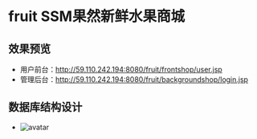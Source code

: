 # fruit SSM果然新鲜水果商城
## 效果预览
- 用户前台：http://59.110.242.194:8080/fruit/frontshop/user.jsp  
- 管理后台：http://59.110.242.194:8080/fruit/backgroundshop/login.jsp
## 数据库结构设计
- ![avatar](C://Users/Administrator/Desktop/1.png)
